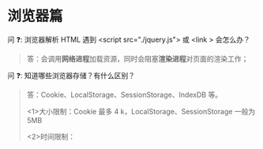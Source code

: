 # 浏览器篇

问 ❓: 浏览器解析 HTML 遇到 \<script src="./jquery.js"\> 或 \<link \> 会怎么办？

> 答：会调用**网络进程**加载资源，同时会阻塞**渲染进程**对页面的渲染工作；

问 ❓: 知道哪些浏览器存储？有什么区别？

> 答：Cookie、LocalStorage、SessionStorage、IndexDB 等。
>
> <1>大小限制：Cookie 最多 4 k，LocalStorage、SessionStorage 一般为 5MB
>
> <2>时间限制：
